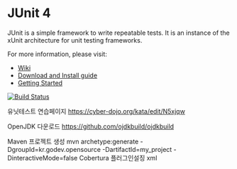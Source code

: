 # JUnit 4
JUnit is a simple framework to write repeatable tests. It is an instance of the xUnit architecture for unit testing frameworks.

For more information, please visit:
* [Wiki](https://github.com/junit-team/junit4/wiki)
* [Download and Install guide](https://github.com/junit-team/junit4/wiki/Download-and-Install)
* [Getting Started](https://github.com/junit-team/junit4/wiki/Getting-started)

[![Build Status](https://travis-ci.org/junit-team/junit4.svg?branch=main)](https://travis-ci.org/junit-team/junit4)


유닛테스트 연습페이지
https://cyber-dojo.org/kata/edit/N5xjqw

OpenJDK 다운로드
https://github.com/ojdkbuild/ojdkbuild

Maven 프로젝트 생성
mvn archetype:generate -DgroupId=kr.godev.opensource -DartifactId=my_project -DinteractiveMode=false
Cobertura 플러그인설징
        <configuration>
          <formats>
       <format>xml</format>
     </formats>
